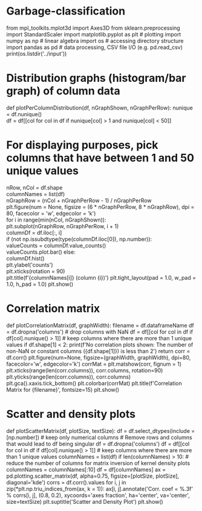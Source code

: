 # Garbage-classification

from mpl_toolkits.mplot3d import Axes3D
from sklearn.preprocessing import StandardScaler
import matplotlib.pyplot as plt # plotting
import numpy as np # linear algebra
import os # accessing directory structure
import pandas as pd # data processing, CSV file I/O (e.g. pd.read_csv)
print(os.listdir('../input'))
# Distribution graphs (histogram/bar graph) of column data
def plotPerColumnDistribution(df, nGraphShown, nGraphPerRow):
 nunique = df.nunique()    
df = df[[col for col in df if nunique[col] > 1 and nunique[col] < 50]] 
# For displaying purposes, pick columns that have between 1 and 50 unique values
   nRow, nCol = df.shape   
 columnNames = list(df)   
 nGraphRow = (nCol + nGraphPerRow - 1) / nGraphPerRow   
 plt.figure(num = None, figsize = (6 * nGraphPerRow, 8 * nGraphRow), dpi = 80, facecolor = 'w', edgecolor = 'k')    
for i in range(min(nCol, nGraphShown)):       
 plt.subplot(nGraphRow, nGraphPerRow, i + 1)       
 columnDf = df.iloc[:, i]       
 if (not np.issubdtype(type(columnDf.iloc[0]), np.number)):           
 valueCounts = columnDf.value_counts()            
valueCounts.plot.bar()        else:          
  columnDf.hist()        
plt.ylabel('counts')     
   plt.xticks(rotation = 90)      
  plt.title(f'{columnNames[i]} (column {i})') 
   plt.tight_layout(pad = 1.0, w_pad = 1.0, h_pad = 1.0) 
   plt.show()
# Correlation matrix
def plotCorrelationMatrix(df, graphWidth):
    filename = df.dataframeName
    df = df.dropna('columns') # drop columns with NaN
    df = df[[col for col in df if df[col].nunique() > 1]] # keep columns where there are more than 1 unique values
    if df.shape[1] < 2:
        print(f'No correlation plots shown: The number of non-NaN or constant columns ({df.shape[1]}) is less than 2')
        return
    corr = df.corr()
 plt.figure(num=None, figsize=(graphWidth, graphWidth), dpi=80, facecolor='w', edgecolor='k')
    corrMat = plt.matshow(corr, fignum = 1)
    plt.xticks(range(len(corr.columns)), corr.columns, rotation=90)
    plt.yticks(range(len(corr.columns)), corr.columns)
    plt.gca().xaxis.tick_bottom()
    plt.colorbar(corrMat)
    plt.title(f'Correlation Matrix for {filename}', fontsize=15)
    plt.show()
# Scatter and density plots
def plotScatterMatrix(df, plotSize, textSize):
    df = df.select_dtypes(include =[np.number]) # keep only numerical columns
    # Remove rows and columns that would lead to df being singular
    df = df.dropna('columns')
    df = df[[col for col in df if df[col].nunique() > 1]] # keep columns where there are more than 1 unique values
    columnNames = list(df)
    if len(columnNames) > 10: # reduce the number of columns for matrix inversion of kernel density plots
        columnNames = columnNames[:10]
    df = df[columnNames]
    ax = pd.plotting.scatter_matrix(df, alpha=0.75, figsize=[plotSize, plotSize], diagonal='kde')
    corrs = df.corr().values
for i, j in zip(*plt.np.triu_indices_from(ax, k = 1)):
        ax[i, j].annotate('Corr. coef = %.3f' % corrs[i, j], (0.8, 0.2), xycoords='axes fraction', ha='center', va='center', size=textSize)
    plt.suptitle('Scatter and Density Plot')
    plt.show()
